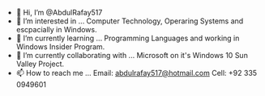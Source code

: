 - 👋 Hi, I’m @AbdulRafay517
- 👀 I’m interested in ... Computer Technology, Operaring Systems and escpacially in Windows.
- 🌱 I’m currently learning ... Programming Languages and working in Windows Insider Program.
- 💞️ I’m currently collaborating with ... Microsoft on it's Windows 10 Sun Valley Project.
- 📫 How to reach me ... Email: abdulrafay517@hotmail.com
                          Cell: +92 335 0949601

<!---
AbdulRafay517/AbdulRafay517 is a ✨ special ✨ repository because its `README.md` (this file) appears on your GitHub profile.
You can click the Preview link to take a look at your changes.
--->

